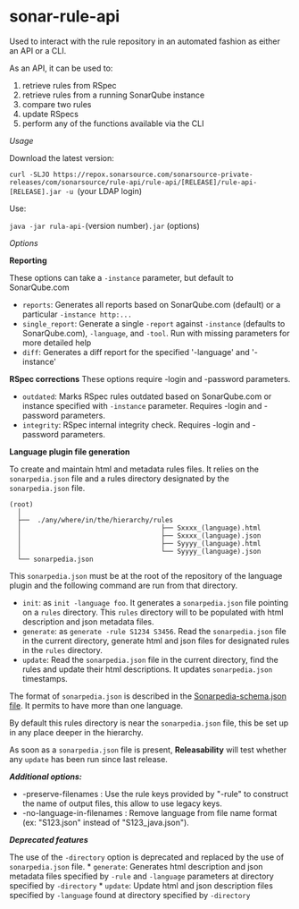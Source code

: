 # sonar-rule-api

Used to interact with the rule repository in an automated fashion as either an API or a CLI.

As an API, it can be used to:
 1. retrieve rules from RSpec
 1. retrieve rules from a running SonarQube instance
 1. compare two rules
 3. update RSpecs
 3. perform any of the functions available via the CLI

*Usage*

Download the latest version:

`curl -SLJO https://repox.sonarsource.com/sonarsource-private-releases/com/sonarsource/rule-api/rule-api/[RELEASE]/rule-api-[RELEASE].jar -u `(your LDAP login)

Use:

`java -jar rula-api-`(version number)`.jar` (options)


*Options*

**Reporting**

These options can take a `-instance` parameter, but default to SonarQube.com
  * `reports`: Generates all reports based on SonarQube.com (default) or a particular `-instance http:...`
  * `single_report`: Generate a single `-report` against `-instance` (defaults to SonarQube.com), `-language`, and `-tool`. Run with missing parameters for more detailed help
  * `diff`: Generates a diff report for the specified '-language' and '-instance'

**RSpec corrections**
These options require -login and -password parameters.
  * `outdated`: Marks RSpec rules outdated based on SonarQube.com or instance specified with `-instance` parameter. Requires -login and -password parameters.
  * `integrity`: RSpec internal integrity check. Requires -login and -password parameters.

**Language plugin file generation**

To create and maintain html and metadata rules files.
It relies on the `sonarpedia.json` file and a rules directory designated by the `sonarpedia.json` file.
```
(root)
  │
  ├──  ./any/where/in/the/hierarchy/rules
  │                                   ├── Sxxxx_(language).html
  │                                   ├── Sxxxx_(language).json
  │                                   ├── Syyyy_(language).html
  │                                   └── Syyyy_(language).json
  └── sonarpedia.json
```
This `sonarpedia.json` must be at the root of the repository of the language plugin and the following command are run from that directory.  
  * `init`:  as `init -language foo`. It generates a `sonarpedia.json` file pointing on a `rules` directory. This `rules` directory will to be populated with html description and json metadata files.
  * `generate`: as  `generate -rule S1234 S3456`. Read the `sonarpedia.json` file in the current directory, generate html and json files for designated rules in the `rules` directory. 
  * `update`: Read the `sonarpedia.json` file in the current directory, find the rules and update their html descriptions. It updates `sonarpedia.json` timestamps.

The format of `sonarpedia.json` is described in the [Sonarpedia-schema.json file](https://github.com/SonarSource/sonar-rule-api/blob/master/sonarpedia-schema.json).
It permits to have more than one language.

By default this rules directory is near the `sonarpedia.json` file, this be set up in any place deeper in the hierarchy.

As soon as a `sonarpedia.json` file is present, **Releasability** will test whether any `update` has been run since last release.

***Additional options:***

  * -preserve-filenames : Use the rule keys provided by "-rule" to construct the name of output files, this allow to use legacy keys.
  * -no-language-in-filenames : Remove language from file name format (ex: "S123.json" instead of "S123_java.json").

***Deprecated features***

The use of the `-directory` option is deprecated and replaced by the use of `sonarpedia.json` file.
    * `generate`:  Generates html description and json metadata files specified by `-rule` and `-language` parameters at directory specified by `-directory`
    * `update`: Update html and json description files specified by `-language` found at directory specified by `-directory`


